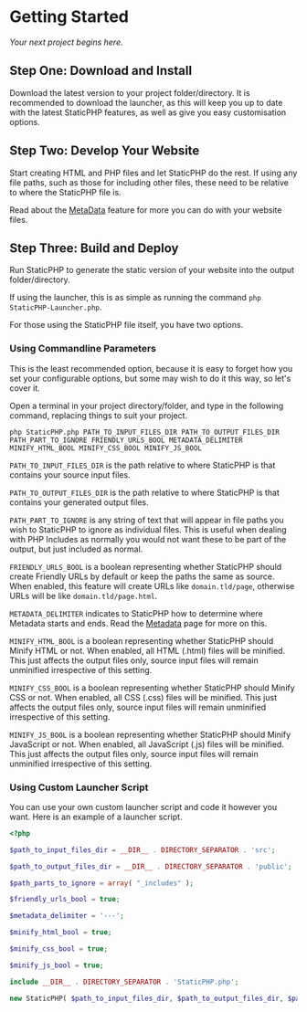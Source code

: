 # Getting Started

*Your next project begins here.*

## Step One: Download and Install

Download the latest version to your project folder/directory. It is recommended to download the launcher, as this will keep you up to date with the latest StaticPHP features, as well as give you easy customisation options.

## Step Two: Develop Your Website

Start creating HTML and PHP files and let StaticPHP do the rest. If using any file paths, such as those for including other files, these need to be relative to where the StaticPHP file is.

Read about the [MetaData](MetaData.md) feature for more you can do with your website files.

## Step Three: Build and Deploy

Run StaticPHP to generate the static version of your website into the output folder/directory.

If using the launcher, this is as simple as running the command `php StaticPHP-Launcher.php`.

For those using the StaticPHP file itself, you have two options.

### Using Commandline Parameters

This is the least recommended option, because it is easy to forget how you set your configurable options, but some may wish to do it this way, so let's cover it.

Open a terminal in your project directory/folder, and type in the following command, replacing things to suit your project.

`php StaticPHP.php PATH_TO_INPUT_FILES_DIR PATH_TO_OUTPUT_FILES_DIR PATH_PART_TO_IGNORE FRIENDLY_URLS_BOOL METADATA_DELIMITER MINIFY_HTML_BOOL MINIFY_CSS_BOOL MINIFY_JS_BOOL`

`PATH_TO_INPUT_FILES_DIR` is the path relative to where StaticPHP is that contains your source input files.

`PATH_TO_OUTPUT_FILES_DIR` is the path relative to where StaticPHP is that contains your generated output files.

`PATH_PART_TO_IGNORE` is any string of text that will appear in file paths you wish to StaticPHP to ignore as individual files. This is useful when dealing with PHP Includes as normally you would not want these to be part of the output, but just included as normal.

`FRIENDLY_URLS_BOOL` is a boolean representing whether StaticPHP should create Friendly URLs by default or keep the paths the same as source. When enabled, this feature will create URLs like `domain.tld/page`, otherwise URLs will be like `domain.tld/page.html`.

`METADATA_DELIMITER` indicates to StaticPHP how to determine where Metadata starts and ends. Read the [Metadata](MetaData.md) page for more on this.

`MINIFY_HTML_BOOL` is a boolean representing whether StaticPHP should Minify HTML or not. When enabled, all HTML (.html) files will be minified. This just affects the output files only, source input files will remain unminified irrespective of this setting.

`MINIFY_CSS_BOOL` is a boolean representing whether StaticPHP should Minify CSS or not. When enabled, all CSS (.css) files will be minified. This just affects the output files only, source input files will remain unminified irrespective of this setting.

`MINIFY_JS_BOOL` is a boolean representing whether StaticPHP should Minify JavaScript or not. When enabled, all JavaScript (.js) files will be minified. This just affects the output files only, source input files will remain unminified irrespective of this setting.


### Using Custom Launcher Script

You can use your own custom launcher script and code it however you want. Here is an example of a launcher script.

```php
<?php

$path_to_input_files_dir = __DIR__ . DIRECTORY_SEPARATOR . 'src';

$path_to_output_files_dir = __DIR__ . DIRECTORY_SEPARATOR . 'public';

$path_parts_to_ignore = array( "_includes" );

$friendly_urls_bool = true;

$metadata_delimiter = '---';

$minify_html_bool = true;

$minify_css_bool = true;

$minify_js_bool = true;

include __DIR__ . DIRECTORY_SEPARATOR . 'StaticPHP.php';

new StaticPHP( $path_to_input_files_dir, $path_to_output_files_dir, $path_parts_to_ignore, $friendly_urls_bool, $metadata_delimiter, $minify_html_bool, $minify_css_bool, $minify_js_bool );

```

